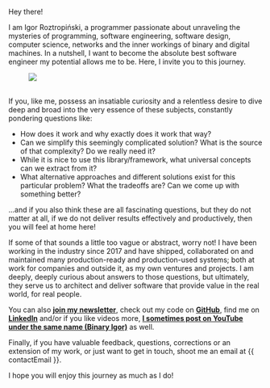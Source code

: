 Hey there! 

I am Igor Roztropiński, a programmer passionate about unraveling the mysteries of programming, software engineering, software design, computer science, networks and the inner workings of binary and digital machines. In a nutshell, I want to become the absolute best software engineer my potential allows me to be. Here, I invite you to this journey.

<figure>
    <img id="profile-image" src="{{ imagesPath }}/profile.png">
</figure>

\
If you, like me, possess an insatiable curiosity and a relentless desire to dive deep and broad into the very essence of these subjects, constantly pondering questions like:
* How does it work and why exactly does it work that way?
* Can we simplify this seemingly complicated solution? What is the source of that complexity? Do we really need it?
* While it is nice to use this library/framework, what universal concepts can we extract from it?
* What alternative approaches and different solutions exist for this particular problem? What the tradeoffs are? Can we come up with something better?

...and if you also think these are all fascinating questions, but they do not matter at all, if we do not deliver results effectively and productively, then you will feel at home here!

If some of that sounds a little too vague or abstract, worry not! I have been working in the industry since 2017 and have shipped, collaborated on and maintained many production-ready and production-used systems; both at work for companies and outside it, as my own ventures and projects. I am deeply, deeply curious about answers to those questions, but ultimately, they serve us to architect and deliver software that provide value in the real world, for real people.

You can also **[join my newsletter](/newsletter.html?source=about)**, check out my code on **[GitHub](https://github.com/BinaryIgor)**, find me on **[LinkedIn](https://www.linkedin.com/in/igroztr/)** and/or if you like videos more, **[I sometimes post on YouTube under the same name (Binary Igor)]({{youtubeChannelUrl}})** as well.

Finally, if you have valuable feedback, questions, corrections or an extension of my work, or just want to get in touch, shoot me an email at <span id="contact-email" class="font-bold">{{ contactEmail }}</span>. 

I hope you will enjoy this journey as much as I do!